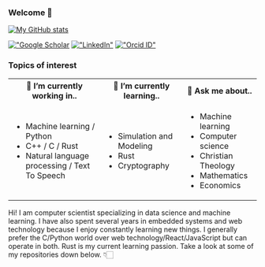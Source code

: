 ### Welcome 👋
[![My GitHub stats](https://github-readme-stats.vercel.app/api?username=rrmhearts&theme=graywhite&show_icons=true)](https://github.com/rrmhearts)

[!["Google Scholar](https://img.icons8.com/?size=100&id=drPiDBy9kkJ3&format=png&color=000000)](https://scholar.google.com/citations?user=WbSU8bAAAAAJ&hl=en&authuser=1)
[!["LinkedIn"](https://img.icons8.com/?size=100&id=13930&format=png&color=000000)](https://www.linkedin.com/in/ryan-mccoppin-4611a223/)
[!["Orcid ID"](https://img.icons8.com/?size=100&id=ve6L0KkSotok&format=png&color=000000)](https://orcid.org/0000-0003-2020-0758)
### Topics of interest

<table>
<tr>
<th> 🔭 I’m currently working in.. </th>
<th> 🌱 I’m currently learning.. </th>
<th> 💬 Ask me about.. </th>
</tr>
<tr>
<td>

- Machine learning / Python
- C++ / C / Rust
- Natural language processing / Text To Speech
   
</td>
<td>

- Simulation and Modeling
- Rust
- Cryptography
   
</td>
<td>

- Machine learning
- Computer science
- Christian Theology
- Mathematics
- Economics

</td>
</tr>
</table>

Hi! I am computer scientist specializing in data science and machine learning. I have also spent several years in embedded systems and web technology because I enjoy constantly learning new things. I generally prefer the C/Python world over web technology/React/JavaScript but can operate in both. Rust is my current learning passion. Take a look at some of my repositories down below. 👇🏻

<!--
**rrmhearts/rrmhearts** is a ✨ _special_ ✨ repository because its `README.md` (this file) appears on your GitHub profile.

Here are some ideas to get you started:

- 🔭 I’m currently working on ...
- 🌱 I’m currently learning ...
- 👯 I’m looking to collaborate on ...
- 🤔 I’m looking for help with ...
- 💬 Ask me about ...
- 📫 How to reach me: ...
- 😄 Pronouns: ...
- ⚡ Fun fact: ...
-->
